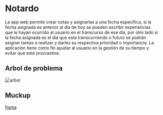 # Notardo
La app web permite crear notas y asignarlas a una fecha especifica, si la fecha asignada es anterior al día de hoy se pueden escribir experiencias que le hayan ocurrido al usuario en el transcurso de ese día, por otro lado si la fecha asignada es el día que esta transcurriendo o futuro se podrán asignar tareas a realizar y darles su respectiva prioridad o importancia. La aplicación tiene como fin ayudar al usuario en la gestión de su tiempo y evitar que este procrastine.

## Arbol de problema
![arbol](https://i.imgur.com/kzUFqCn.png)

## Muckup
[figma](https://www.figma.com/file/KV6Y3MIU6x9SoO475bncYu/Notardo)

